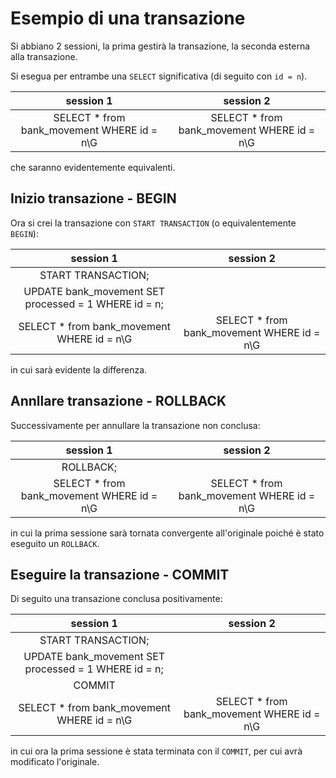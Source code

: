 # Esempio di una transazione

Si abbiano 2 sessioni, la prima gestirà la transazione, la seconda esterna alla transazione.

Si esegua per entrambe una `SELECT` significativa (di seguito con `id = n`).

|session 1|session 2|
|:---:|:---:|
|SELECT * from bank_movement WHERE id = n\G|SELECT * from bank_movement WHERE id = n\G|

che saranno evidentemente equivalenti.

## Inizio transazione - BEGIN

Ora si crei la transazione con `START TRANSACTION` (o equivalentemente `BEGIN`):

|session 1|session 2|
|:---:|:---:|
|START TRANSACTION;||
|UPDATE bank_movement SET processed = 1 WHERE id = n;||
|SELECT * from bank_movement WHERE id = n\G|SELECT * from bank_movement WHERE id = n\G|

in cui sarà evidente la differenza.

## Annllare transazione - ROLLBACK

Successivamente per annullare la transazione non conclusa:

|session 1|session 2|
|:---:|:---:|
|ROLLBACK;||
|SELECT * from bank_movement WHERE id = n\G|SELECT * from bank_movement WHERE id = n\G|

in cui la prima sessione sarà tornata convergente all'originale poiché è stato eseguito un  `ROLLBACK`.

## Eseguire la transazione - COMMIT

Di seguito una transazione conclusa positivamente:

|session 1|session 2|
|:---:|:---:|
|START TRANSACTION;||
|UPDATE bank_movement SET processed = 1 WHERE id = n;||
|COMMIT||
|SELECT * from bank_movement WHERE id = n\G|SELECT * from bank_movement WHERE id = n\G|

in cui ora la prima sessione è stata terminata con il `COMMIT`, per cui avrà modificato l'originale.
